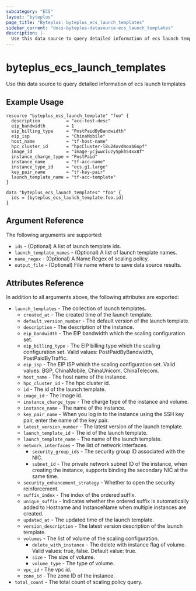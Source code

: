 ```yaml
---
subcategory: "ECS"
layout: "byteplus"
page_title: "Byteplus: byteplus_ecs_launch_templates"
sidebar_current: "docs-byteplus-datasource-ecs_launch_templates"
description: |-
  Use this data source to query detailed information of ecs launch templates
---
```

# byteplus_ecs_launch_templates
Use this data source to query detailed information of ecs launch templates
## Example Usage
```hcl
resource "byteplus_ecs_launch_template" "foo" {
  description          = "acc-test-desc"
  eip_bandwidth        = 1
  eip_billing_type     = "PostPaidByBandwidth"
  eip_isp              = "ChinaMobile"
  host_name            = "tf-host-name"
  hpc_cluster_id       = "hpcCluster-l8u24ovdmoab6opf"
  image_id             = "image-ycjwwciuzy5pkh54xx8f"
  instance_charge_type = "PostPaid"
  instance_name        = "tf-acc-name"
  instance_type_id     = "ecs.g1.large"
  key_pair_name        = "tf-key-pair"
  launch_template_name = "tf-acc-template"
}

data "byteplus_ecs_launch_templates" "foo" {
  ids = [byteplus_ecs_launch_template.foo.id]
}
```
## Argument Reference
The following arguments are supported:
* `ids` - (Optional) A list of launch template ids.
* `launch_template_names` - (Optional) A list of launch template names.
* `name_regex` - (Optional) A Name Regex of scaling policy.
* `output_file` - (Optional) File name where to save data source results.

## Attributes Reference
In addition to all arguments above, the following attributes are exported:
* `launch_templates` - The collection of launch templates.
    * `created_at` - The created time of the launch template.
    * `default_version_number` - The default version of the launch template.
    * `description` - The description of the instance.
    * `eip_bandwidth` - The EIP bandwidth which the scaling configuration set.
    * `eip_billing_type` - The EIP billing type which the scaling configuration set. Valid values: PostPaidByBandwidth, PostPaidByTraffic.
    * `eip_isp` - The EIP ISP which the scaling configuration set. Valid values: BGP, ChinaMobile, ChinaUnicom, ChinaTelecom.
    * `host_name` - The host name of the instance.
    * `hpc_cluster_id` - The hpc cluster id.
    * `id` - The id of the launch template.
    * `image_id` - The image id.
    * `instance_charge_type` - The charge type of the instance and volume.
    * `instance_name` - The name of the instance.
    * `key_pair_name` - When you log in to the instance using the SSH key pair, enter the name of the key pair.
    * `latest_version_number` - The latest version of the launch template.
    * `launch_template_id` - The id of the launch template.
    * `launch_template_name` - The name of the launch template.
    * `network_interfaces` - The list of network interfaces.
        * `security_group_ids` - The security group ID associated with the NIC.
        * `subnet_id` - The private network subnet ID of the instance, when creating the instance, supports binding the secondary NIC at the same time.
    * `security_enhancement_strategy` - Whether to open the security reinforcement.
    * `suffix_index` - The index of the ordered suffix.
    * `unique_suffix` - Indicates whether the ordered suffix is automatically added to Hostname and InstanceName when multiple instances are created.
    * `updated_at` - The updated time of the launch template.
    * `version_description` - The latest version description of the launch template.
    * `volumes` - The list of volume of the scaling configuration.
        * `delete_with_instance` - The delete with instance flag of volume. Valid values: true, false. Default value: true.
        * `size` - The size of volume.
        * `volume_type` - The type of volume.
    * `vpc_id` - The vpc id.
    * `zone_id` - The zone ID of the instance.
* `total_count` - The total count of scaling policy query.


